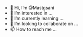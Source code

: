 - 👋 Hi, I’m @Mastgsani
- 👀 I’m interested in ...
- 🌱 I’m currently learning ...
- 💞️ I’m looking to collaborate on ...
- 📫 How to reach me ...

<!---
Mastgsani/Mastgsani is a ✨ special ✨ repository because its `README.md` (this file) appears on your GitHub profile.
You can click the Preview link to take a look at your changes.
--->
